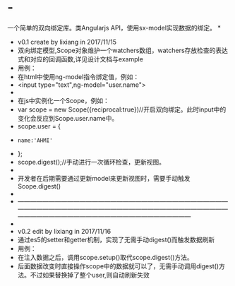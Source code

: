 # -
一个简单的双向绑定库。类Angularjs API，使用sx-model实现数据的绑定。
*
 * v0.1 create by lixiang in 2017/11/15
 * 双向绑定模型,Scope对象维护一个watchers数组，watchers存放检查的表达式和对应的回调函数,详见设计文档与example
 * 用例：
 * 在html中使用ng-model指令绑定值，例如：
 * <input type="text",ng-model="user.name">
 * 
 * 在js中实例化一个Scope，例如：
 * var scope = new Scope({reciprocal:true})//开启双向绑定。此时input中的变化会反应到Scope.user.name中。
 * scope.user = {
 *     name:'AHMI'
 * };
 * scope.digest();//手动进行一次循环检查，更新视图。
 * 
 * 开发者在后期需要通过更新model来更新视图时，需要手动触发Scope.digest()
 *
 * ————————————————————————————————————————————————————————————————————————————————————————————————
 *
 * v0.2 edit by lixiang in 2017/11/16 
 * 通过es5的setter和getter机制，实现了无需手动digest()而触发数据刷新
 * 用例：
 * 在注入数据之后，调用scope.setup()取代scope.digest()方法。
 * 后面数据改变时直接操作scope中的数据就可以了，无需手动调用digest()方法。不过如果替换掉了整个user,则自动刷新失效
 
